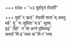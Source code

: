 +++
title = "०३ युवोरृतं रोदसी"

+++
युवो᳓र् ऋतं᳓ रोदसी सत्य᳓म् अस्तु  
महे᳓ षु᳓ णः सुविता᳓य प्र᳓ भूतम्  
इदं᳓ दिवे᳓ न᳓मो अग्ने पृथिव्यइ᳓  
सपर्या᳓मि प्र᳓यसा या᳓मि र᳓त्नम्